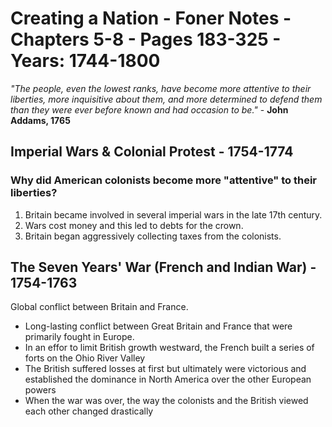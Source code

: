 # Creating a Nation - Foner Notes - Chapters 5-8 - Pages 183-325 - Years: 1744-1800

_"The people, even the lowest ranks, have become more attentive to their liberties, more inquisitive about them, and more determined to defend them than they were ever before known and had occasion to be."_ - **John Addams, 1765**

## Imperial Wars & Colonial Protest - 1754-1774

### Why did American colonists become more "attentive" to their liberties?

1. Britain became involved in several imperial wars in the late 17th century.
1. Wars cost money and this led to debts for the crown.
1. Britain began aggressively collecting taxes from the colonists.

## The Seven Years' War (French and Indian War) - 1754-1763

Global conflict between Britain and France.

- Long-lasting conflict between Great Britain and France that were primarily fought in Europe.
- In an effor to limit British growth westward, the French built a series of forts on the Ohio River Valley
- The British suffered losses at first but ultimately were victorious and established the dominance in North America over the other European powers
- When the war was over, the way the colonists and the British viewed each other changed drastically
